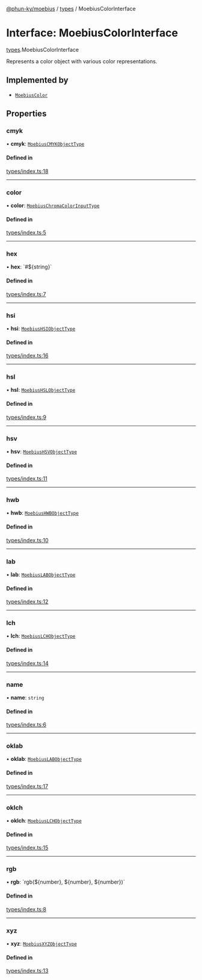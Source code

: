 [@phun-ky/moebius](../README.md) / [types](../modules/types.md) / MoebiusColorInterface

# Interface: MoebiusColorInterface

[types](../modules/types.md).MoebiusColorInterface

Represents a color object with various color representations.

## Implemented by

- [`MoebiusColor`](../classes/classes_MoebiusColor.MoebiusColor.md)

## Properties

### cmyk

• **cmyk**: [`MoebiusCMYKObjectType`](../modules/types.md#moebiuscmykobjecttype)

#### Defined in

[types/index.ts:18](https://github.com/phun-ky/moebius/blob/main/src/types/index.ts#L18)

___

### color

• **color**: [`MoebiusChromaColorInputType`](../modules/types.md#moebiuschromacolorinputtype)

#### Defined in

[types/index.ts:5](https://github.com/phun-ky/moebius/blob/main/src/types/index.ts#L5)

___

### hex

• **hex**: \`#${string}\`

#### Defined in

[types/index.ts:7](https://github.com/phun-ky/moebius/blob/main/src/types/index.ts#L7)

___

### hsi

• **hsi**: [`MoebiusHSIObjectType`](../modules/types.md#moebiushsiobjecttype)

#### Defined in

[types/index.ts:16](https://github.com/phun-ky/moebius/blob/main/src/types/index.ts#L16)

___

### hsl

• **hsl**: [`MoebiusHSLObjectType`](../modules/types.md#moebiushslobjecttype)

#### Defined in

[types/index.ts:9](https://github.com/phun-ky/moebius/blob/main/src/types/index.ts#L9)

___

### hsv

• **hsv**: [`MoebiusHSVObjectType`](../modules/types.md#moebiushsvobjecttype)

#### Defined in

[types/index.ts:11](https://github.com/phun-ky/moebius/blob/main/src/types/index.ts#L11)

___

### hwb

• **hwb**: [`MoebiusHWBObjectType`](../modules/types.md#moebiushwbobjecttype)

#### Defined in

[types/index.ts:10](https://github.com/phun-ky/moebius/blob/main/src/types/index.ts#L10)

___

### lab

• **lab**: [`MoebiusLABObjectType`](../modules/types.md#moebiuslabobjecttype)

#### Defined in

[types/index.ts:12](https://github.com/phun-ky/moebius/blob/main/src/types/index.ts#L12)

___

### lch

• **lch**: [`MoebiusLCHObjectType`](../modules/types.md#moebiuslchobjecttype)

#### Defined in

[types/index.ts:14](https://github.com/phun-ky/moebius/blob/main/src/types/index.ts#L14)

___

### name

• **name**: `string`

#### Defined in

[types/index.ts:6](https://github.com/phun-ky/moebius/blob/main/src/types/index.ts#L6)

___

### oklab

• **oklab**: [`MoebiusLABObjectType`](../modules/types.md#moebiuslabobjecttype)

#### Defined in

[types/index.ts:17](https://github.com/phun-ky/moebius/blob/main/src/types/index.ts#L17)

___

### oklch

• **oklch**: [`MoebiusLCHObjectType`](../modules/types.md#moebiuslchobjecttype)

#### Defined in

[types/index.ts:15](https://github.com/phun-ky/moebius/blob/main/src/types/index.ts#L15)

___

### rgb

• **rgb**: \`rgb(${number}, ${number}, ${number})\`

#### Defined in

[types/index.ts:8](https://github.com/phun-ky/moebius/blob/main/src/types/index.ts#L8)

___

### xyz

• **xyz**: [`MoebiusXYZObjectType`](../modules/types.md#moebiusxyzobjecttype)

#### Defined in

[types/index.ts:13](https://github.com/phun-ky/moebius/blob/main/src/types/index.ts#L13)

